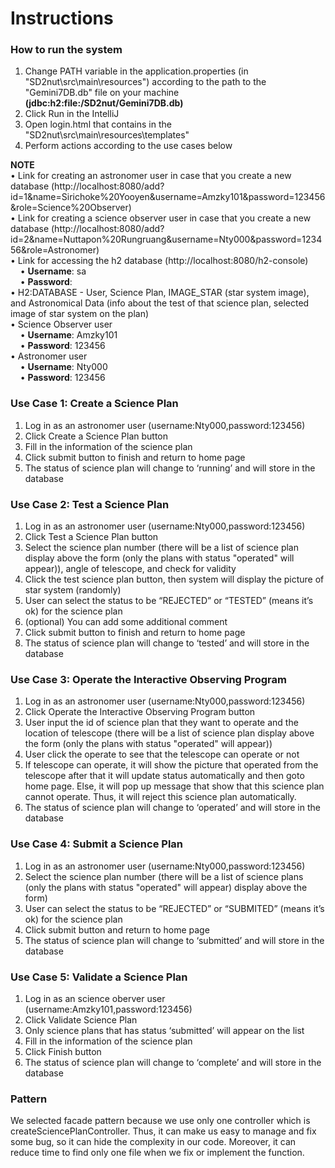 # Instructions

### How to run the system
1. Change PATH variable in the application.properties (in "SD2nut\src\main\resources") according to the path to the "Gemini7DB.db" file on your machine <b>(jdbc:h2:file:<YOUR PATH>/SD2nut/Gemini7DB.db)</b> <br />
2. Click Run in the IntelliJ <br />
3. Open login.html that contains in the "SD2nut\src\main\resources\templates" <br />
4. Perform actions according to the use cases below <br />


<b>NOTE</b> <br />
• Link for creating an astronomer user in case that you create a new database (http://localhost:8080/add?id=1&name=Sirichoke%20Yooyen&username=Amzky101&password=123456&role=Science%20Observer) <br />
• Link for creating a science observer user in case that you create a new database (http://localhost:8080/add?id=2&name=Nuttapon%20Rungruang&username=Nty000&password=123456&role=Astronomer) <br />
• Link for accessing the h2 database (http://localhost:8080/h2-console)<br />
&nbsp;&nbsp;&nbsp;&nbsp;• <b>Username</b>: sa<br />
&nbsp;&nbsp;&nbsp;&nbsp;• <b>Password</b>: <br />
• H2:DATABASE - User, Science Plan, IMAGE_STAR (star system image), and Astronomical Data (info about the test of that science plan, selected image of star system on the plan) <br />
• Science Observer user <br />
  &nbsp;&nbsp;&nbsp;&nbsp;• <b>Username</b>: Amzky101 <br />
  &nbsp;&nbsp;&nbsp;&nbsp;• <b>Password</b>: 123456 <br />
• Astronomer user <br />
  &nbsp;&nbsp;&nbsp;&nbsp;• <b>Username</b>: Nty000 <br />
  &nbsp;&nbsp;&nbsp;&nbsp;• <b>Password</b>: 123456 <br />

### Use Case 1: Create a Science Plan
1. Log in as an astronomer user (username:Nty000,password:123456) <br />
2. Click Create a Science Plan button <br />
3. Fill in the information of the science plan <br />
4. Click submit button to finish and return to home page <br />
5. The status of science plan will change to ‘running’ and will store in the database <br />
### Use Case 2: Test a Science Plan
1. Log in as an astronomer user (username:Nty000,password:123456) <br />
2. Click Test a Science Plan button <br />
3. Select the science plan number (there will be a list of science plan display above the form (only the plans with status "operated" will appear)), angle of telescope, and check for validity <br />
4. Click the test science plan button, then system will display the picture of star system (randomly) <br />
5. User can select the status to be “REJECTED” or “TESTED” (means it’s ok) for the science plan <br />
6. (optional) You can add some additional comment <br />
7. Click submit button to finish and return to home page <br />
8. The status of science plan will change to ‘tested’ and will store in the database <br />

### Use Case 3: Operate the Interactive Observing Program
1. Log in as an astronomer user (username:Nty000,password:123456) <br />
2. Click Operate the Interactive Observing Program button <br />
3. User input the id of science plan that they want to operate and the location of telescope (there will be a list of science plan display above the form (only the plans with status "operated" will appear)) <br />
4. User click the operate to see that the telescope can operate or not <br />
5. If telescope can operate, it will show the picture that operated from the telescope after that it will update status automatically and then goto home page. Else, it will pop up message that show that this science plan cannot operate. Thus, it will reject this science plan automatically. <br />
6. The status of science plan will change to ‘operated’ and will store in the database <br />

### Use Case 4: Submit a Science Plan
1. Log in as an astronomer user (username:Nty000,password:123456) <br />
2. Select the science plan number (there will be a list of science plans (only the plans with status "operated" will appear) display above the form) <br />
3. User can select the status to be “REJECTED” or “SUBMITED” (means it’s ok) for the science plan <br />
4. Click submit button and return to home page <br />
5. The status of science plan will change to ‘submitted’ and will store in the database <br />

### Use Case 5: Validate a Science Plan
1. Log in as an science oberver user  (username:Amzky101,password:123456) <br />
2. Click Validate Science Plan <br />
3. Only science plans that has status ‘submitted’ will appear on the list <br />
4. Fill in the information of the science plan  <br />
5. Click Finish button <br />
6. The status of science plan will change to ‘complete’ and will store in the database <br />

### Pattern
We selected facade pattern because we use only one controller which is createSciencePlanController. Thus, it can make us easy to manage and fix some bug, so it can hide the complexity in our code. Moreover, it can reduce time to find only one file when we fix or implement the function.

